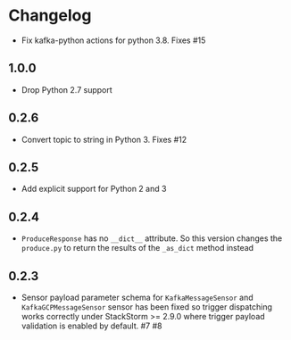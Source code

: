 # Changelog

* Fix kafka-python actions for python 3.8. Fixes #15

## 1.0.0

* Drop Python 2.7 support

## 0.2.6

- Convert topic to string in Python 3. Fixes #12

## 0.2.5

- Add explicit support for Python 2 and 3

## 0.2.4

- `ProduceResponse` has no `__dict__` attribute. So this version changes the `produce.py` to return the results of the `_as_dict` method instead

## 0.2.3

- Sensor payload parameter schema for ``KafkaMessageSensor`` and ``KafkaGCPMessageSensor`` sensor
  has been fixed so trigger dispatching works correctly under StackStorm >= 2.9.0 where trigger
  payload validation is enabled by default. #7 #8
